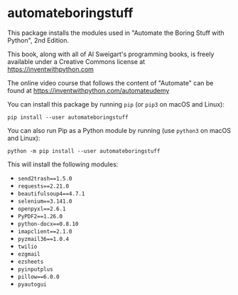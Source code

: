 # automateboringstuff
This package installs the modules used in "Automate the Boring Stuff with Python", 2nd Edition.

This book, along with all of Al Sweigart's programming books, is freely available under a Creative Commons license at https://inventwithpython.com

The online video course that follows the content of "Automate" can be found at https://inventwithpython.com/automateudemy

You can install this package by running `pip` (or `pip3` on macOS and Linux):

    pip install --user automateboringstuff

You can also run Pip as a Python module by running (use `python3` on macOS and Linux):

    python -m pip install --user automateboringstuff

This will install the following modules:

* `send2trash==1.5.0`
* `requests==2.21.0`
* `beautifulsoup4==4.7.1`
* `selenium==3.141.0`
* `openpyxl==2.6.1`
* `PyPDF2==1.26.0`
* `python-docx==0.8.10`
* `imapclient==2.1.0`
* `pyzmail36==1.0.4`
* `twilio`
* `ezgmail`
* `ezsheets`
* `pyinputplus`
* `pillow==6.0.0`
* `pyautogui`

